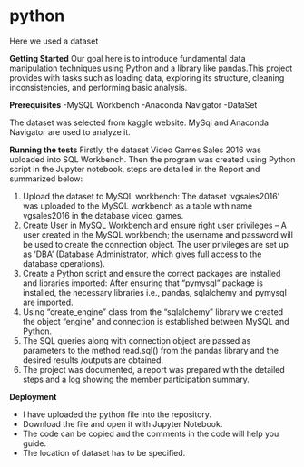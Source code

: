 # python
Here we used a dataset 

**Getting Started**
Our goal here is to introduce fundamental data manipulation techniques using Python and a library like pandas.This project provides with tasks such as loading data, exploring its structure, cleaning inconsistencies, and performing basic analysis.

**Prerequisites**
-MySQL Workbench
-Anaconda Navigator
-DataSet

The dataset was selected from kaggle website.
MySql and Anaconda Navigator are used to analyze it.

**Running the tests**
Firstly, the dataset Video Games Sales
2016 was uploaded into SQL Workbench. Then the program was created using Python script
in the Jupyter notebook, steps are detailed in the Report and summarized below:
1. Upload the dataset to MySQL workbench: The dataset ‘vgsales2016’ was uploaded to
the MySQL workbench as a table with name vgsales2016 in the database
video_games.
2. Create User in MySQL Workbench and ensure right user privileges – A user created in
the MySQL workbench; the username and password will be used to create the
connection object. The user privileges are set up as ‘DBA’ (Database Administrator,
which gives full access to the database operations).
3. Create a Python script and ensure the correct packages are installed and libraries
imported: After ensuring that “pymysql” package is installed, the necessary libraries
i.e., pandas, sqlalchemy and pymysql are imported.
4. Using “create_engine” class from the “sqlalchemy” library we created the object
“engine” and connection is established between MySQL and Python.
5. The SQL queries along with connection object are passed as parameters to the method
read.sql() from the pandas library and the desired results /outputs are obtained.
6. The project was documented, a report was prepared with the detailed steps and a log
showing the member participation summary.

**Deployment**
- I have uploaded the python file into the repository.
- Download the file and open it with Jupyter Notebook.
- The code can be copied and the comments in the code will help you guide.
- The location of dataset has to be specified.
